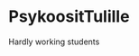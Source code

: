 # PsykoositTulille
Hardly working students

<!--Commented to oblivion

--> 
<!--Skidaddle skidoddle-->
